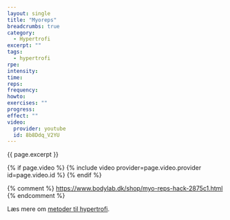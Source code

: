 ```yaml
---
layout: single
title: "Myoreps"
breadcrumbs: true
category:
  - Hypertrofi
excerpt: ""
tags:
  - hypertrofi
rpe:
intensity:
time:
reps:
frequency:
howto:
exercises: ""
progress:
effect: ""
video:
  provider: youtube
  id: 8b8Ddq_V2YU
---
```


{{ page.excerpt }}

{% if page.video %}
  {% include video provider=page.video.provider id=page.video.id %}
{% endif %}

{% comment %}
https://www.bodylab.dk/shop/myo-reps-hack-2875c1.html
{% endcomment %}

Læs mere om [metoder til hypertrofi](/hypertrofi-metoder/).

